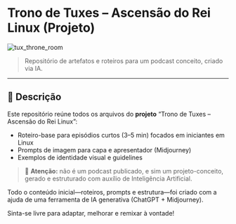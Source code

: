 # Trono de Tuxes – Ascensão do Rei Linux (Projeto)

![tux_throne_room](https://github.com/user-attachments/assets/015edacc-63b5-4f54-8545-3e7c944c4423)

> Repositório de artefatos e roteiros para um podcast conceito, criado via IA.

---

## 📖 Descrição

Este repositório reúne todos os arquivos do **projeto** “Trono de Tuxes – Ascensão do Rei Linux”:  
- Roteiro-base para episódios curtos (3–5 min) focados em iniciantes em Linux  
- Prompts de imagem para capa e apresentador (Midjourney)  
- Exemplos de identidade visual e guidelines  

> 🚧 **Atenção:** não é um podcast publicado, e sim um projeto-conceito, gerado e estruturado com auxílio de Inteligência Artificial.

Todo o conteúdo inicial—roteiros, prompts e estrutura—foi criado com a ajuda de uma ferramenta de IA generativa (ChatGPT + Midjourney).

Sinta-se livre para adaptar, melhorar e remixar à vontade!
